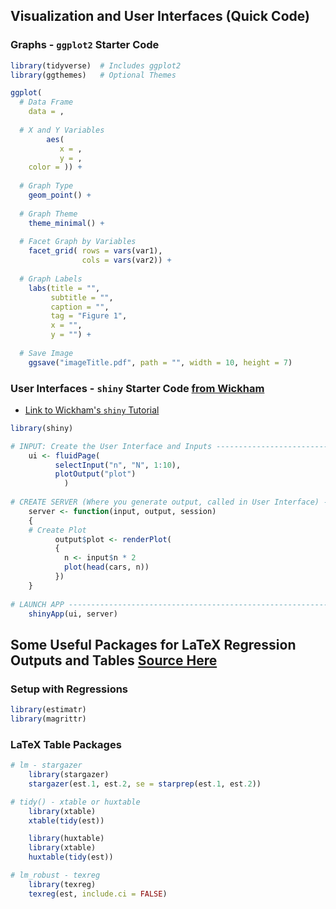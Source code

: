 ## Visualization and User Interfaces (Quick Code)

### Graphs - `ggplot2` Starter Code

```r
library(tidyverse) 	# Includes ggplot2
library(ggthemes)	# Optional Themes

ggplot(
  # Data Frame
	data = ,
			
  # X and Y Variables
		aes(
		   x = ,
		   y = ,
	color = )) +
	  
  # Graph Type
	geom_point() +
	  
  # Graph Theme
	theme_minimal() +
	  
  # Facet Graph by Variables
	facet_grid(	rows = vars(var1),
				cols = vars(var2)) +
  
  # Graph Labels
	labs(title = "",
		 subtitle = "",
		 caption = "",
		 tag = "Figure 1",
		 x = "",
		 y = "") +
	  
  # Save Image
	ggsave("imageTitle.pdf", path = "", width = 10, height = 7)	
```
	
### User Interfaces - `shiny` Starter Code [from Wickham](https://mastering-shiny.org/action-workflow.html#getting-help)
* [Link to Wickham's `shiny` Tutorial](https://mastering-shiny.org/)


```r
library(shiny)

# INPUT: Create the User Interface and Inputs -------------------------------------------------
	ui <- fluidPage(
		  selectInput("n", "N", 1:10),
		  plotOutput("plot")
			)
	
# CREATE SERVER (Where you generate output, called in User Interface) ------------------------------
	server <- function(input, output, session) 
	{
	# Create Plot
		  output$plot <- renderPlot(
		  {
		    n <- input$n * 2
		    plot(head(cars, n))
		  })
	}
	
# LAUNCH APP ----------------------------------------------------------------------------------------
	shinyApp(ui, server)

```


## Some Useful Packages for LaTeX Regression Outputs and Tables [Source Here](https://declaredesign.org/r/estimatr/articles/regression-tables.html)

### Setup with Regressions
```r
library(estimatr)
library(magrittr)
```


### LaTeX Table Packages
```r
# lm - stargazer
	library(stargazer)
	stargazer(est.1, est.2, se = starprep(est.1, est.2))

# tidy() - xtable or huxtable
	library(xtable)
	xtable(tidy(est))

	library(huxtable)
	library(xtable)
	huxtable(tidy(est))

# lm_robust - texreg
	library(texreg)
	texreg(est, include.ci = FALSE)
```
